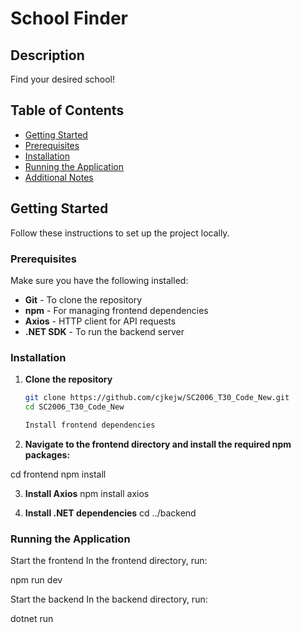 # School Finder

## Description
Find your desired school!

## Table of Contents

- [Getting Started](#getting-started)
- [Prerequisites](#prerequisites)
- [Installation](#installation)
- [Running the Application](#running-the-application)
- [Additional Notes](#additional-notes)

## Getting Started

Follow these instructions to set up the project locally.

### Prerequisites

Make sure you have the following installed:

- **Git** - To clone the repository
- **npm** - For managing frontend dependencies
- **Axios** - HTTP client for API requests
- **.NET SDK** - To run the backend server

### Installation

1. **Clone the repository**

   ```bash
   git clone https://github.com/cjkejw/SC2006_T30_Code_New.git
   cd SC2006_T30_Code_New

   Install frontend dependencies

2. **Navigate to the frontend directory and install the required npm packages:**

  cd frontend
  npm install

3. **Install Axios**
  npm install axios

4. **Install .NET dependencies**
   cd ../backend

### Running the Application
Start the frontend
In the frontend directory, run:

npm run dev

Start the backend
In the backend directory, run:

dotnet run


